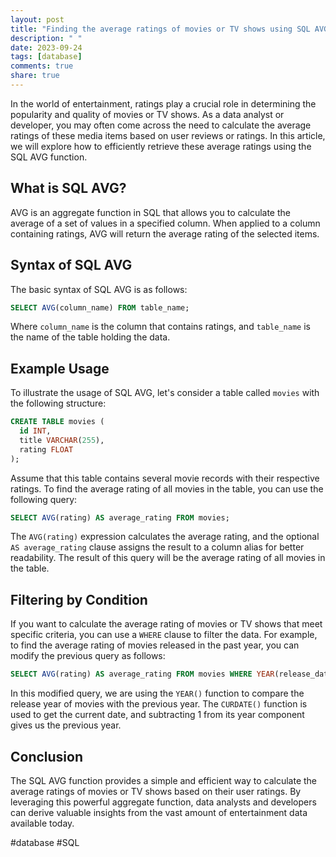 ```yaml
---
layout: post
title: "Finding the average ratings of movies or TV shows using SQL AVG"
description: " "
date: 2023-09-24
tags: [database]
comments: true
share: true
---
```


In the world of entertainment, ratings play a crucial role in determining the popularity and quality of movies or TV shows. As a data analyst or developer, you may often come across the need to calculate the average ratings of these media items based on user reviews or ratings. In this article, we will explore how to efficiently retrieve these average ratings using the SQL AVG function.

## What is SQL AVG?

AVG is an aggregate function in SQL that allows you to calculate the average of a set of values in a specified column. When applied to a column containing ratings, AVG will return the average rating of the selected items.

## Syntax of SQL AVG

The basic syntax of SQL AVG is as follows:

```sql
SELECT AVG(column_name) FROM table_name;
```

Where `column_name` is the column that contains ratings, and `table_name` is the name of the table holding the data.

## Example Usage

To illustrate the usage of SQL AVG, let's consider a table called `movies` with the following structure:

```sql
CREATE TABLE movies (
  id INT,
  title VARCHAR(255),
  rating FLOAT
);
```

Assume that this table contains several movie records with their respective ratings. To find the average rating of all movies in the table, you can use the following query:

```sql
SELECT AVG(rating) AS average_rating FROM movies;
```

The `AVG(rating)` expression calculates the average rating, and the optional `AS average_rating` clause assigns the result to a column alias for better readability. The result of this query will be the average rating of all movies in the table.

## Filtering by Condition

If you want to calculate the average rating of movies or TV shows that meet specific criteria, you can use a `WHERE` clause to filter the data. For example, to find the average rating of movies released in the past year, you can modify the previous query as follows:

```sql
SELECT AVG(rating) AS average_rating FROM movies WHERE YEAR(release_date) = YEAR(CURDATE()) - 1;
```

In this modified query, we are using the `YEAR()` function to compare the release year of movies with the previous year. The `CURDATE()` function is used to get the current date, and subtracting 1 from its year component gives us the previous year.

## Conclusion

The SQL AVG function provides a simple and efficient way to calculate the average ratings of movies or TV shows based on their user ratings. By leveraging this powerful aggregate function, data analysts and developers can derive valuable insights from the vast amount of entertainment data available today.

#database #SQL
